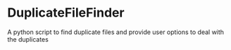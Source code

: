 # DuplicateFileFinder
A python script to find duplicate files and provide user options to deal with the duplicates
